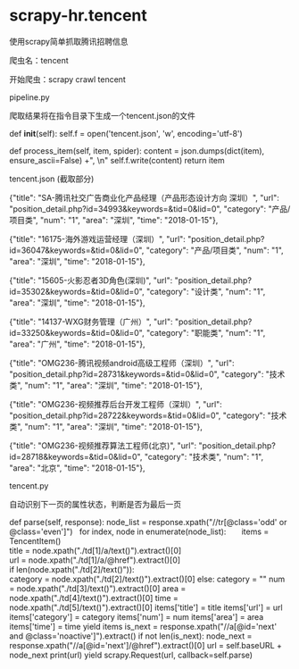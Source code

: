 # scrapy-hr.tencent
使用scrapy简单抓取腾讯招聘信息

爬虫名：tencent

开始爬虫：scrapy crawl tencent

pipeline.py

爬取结果将在指令目录下生成一个tencent.json的文件

def __init__(self):
    self.f = open('tencent.json', 'w', encoding='utf-8')

def process_item(self, item, spider):
    content =  json.dumps(dict(item), ensure_ascii=False) +", \n"
    self.f.write(content)
    return item
    
tencent.json (截取部分)

{"title": "SA-腾讯社交广告商业化产品经理（产品形态设计方向 深圳）", "url": "position_detail.php?id=34993&keywords=&tid=0&lid=0", "category": "产品/项目类", "num": "1", "area": "深圳", "time": "2018-01-15"}, 

{"title": "16175-海外游戏运营经理（深圳）", "url": "position_detail.php?id=36047&keywords=&tid=0&lid=0", "category": "产品/项目类", "num": "1", "area": "深圳", "time": "2018-01-15"}, 

{"title": "15605-火影忍者3D角色(深圳)", "url": "position_detail.php?id=35302&keywords=&tid=0&lid=0", "category": "设计类", "num": "1", "area": "深圳", "time": "2018-01-15"}, 

{"title": "14137-WXG财务管理（广州）", "url": "position_detail.php?id=33250&keywords=&tid=0&lid=0", "category": "职能类", "num": "1", "area": "广州", "time": "2018-01-15"}, 

{"title": "OMG236-腾讯视频android高级工程师（深圳）", "url": "position_detail.php?id=28731&keywords=&tid=0&lid=0", "category": "技术类", "num": "1", "area": "深圳", "time": "2018-01-15"}, 

{"title": "OMG236-视频推荐后台开发工程师（深圳）", "url": "position_detail.php?id=28722&keywords=&tid=0&lid=0", "category": "技术类", "num": "1", "area": "深圳", "time": "2018-01-15"}, 

{"title": "OMG236-视频推荐算法工程师(北京)", "url": "position_detail.php?id=28718&keywords=&tid=0&lid=0", "category": "技术类", "num": "1", "area": "北京", "time": "2018-01-15"}, 

tencent.py

自动识别下一页的属性状态，判断是否为最后一页

def parse(self, response):
    node_list = response.xpath("//tr[@class='odd' or @class='even']")
    for index, node in enumerate(node_list):
        items = TencentItem()        
        title = node.xpath("./td[1]/a/text()").extract()[0]        
        url = node.xpath("./td[1]/a/@href").extract()[0]        
        if len(node.xpath("./td[2]/text()")):        
            category = node.xpath("./td[2]/text()").extract()[0]
        else:
            category = ""
        num = node.xpath("./td[3]/text()").extract()[0]
        area = node.xpath("./td[4]/text()").extract()[0]
        time = node.xpath("./td[5]/text()").extract()[0]
        items['title'] = title
        items['url'] = url
        items['category'] = category
        items['num'] = num
        items['area'] = area
        items['time'] = time
        yield items
    is_next = response.xpath("//a[@id='next' and @class='noactive']").extract()
    if not len(is_next):
        node_next = response.xpath("//a[@id='next']/@href").extract()[0]
        url = self.baseURL + node_next
        print(url)
        yield scrapy.Request(url, callback=self.parse)
